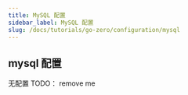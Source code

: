 ```yaml
---
title: MySQL 配置
sidebar_label: MySQL 配置
slug: /docs/tutorials/go-zero/configuration/mysql
---
```

## mysql 配置
无配置 TODO： remove me